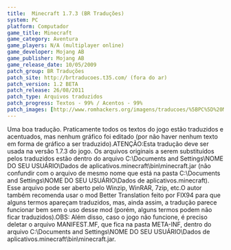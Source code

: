 ```yaml
---
title:  Minecraft 1.7.3 (BR Traduções)
system: PC
platform: Computador
game_title: Minecraft
game_category: Aventura
game_players: N/A (multiplayer online)
game_developer: Mojang AB
game_publisher: Mojang AB
game_release_date: 10/05/2009
patch_group: BR Traduções
patch_site: http://brtraducoes.t35.com/ (fora do ar)
patch_version: 1.2 BETA
patch_release: 26/08/2011
patch_type: Arquivos traduzidos
patch_progress: Textos - 99% / Acentos - 99%
patch_images: [http://www.romhackers.org/imagens/traducoes/%5BPC%5D%20Minecraft%20-%20BR%20Tradu%C3%A7%C3%B5es%20-%204.png,http://www.romhackers.org/imagens/traducoes/%5BPC%5D%20Minecraft%20-%20BR%20Tradu%C3%A7%C3%B5es%20-%205.png,http://www.romhackers.org/imagens/traducoes/%5BPC%5D%20Minecraft%20-%20BR%20Tradu%C3%A7%C3%B5es%20-%206.png]
---
```

Uma boa tradução. Praticamente todos os textos do jogo estão traduzidos e acentuados, mas nenhum gráfico foi editado (por não haver nenhum texto em forma de gráfico a ser traduzido).ATENÇÃO:Esta tradução deve ser usada na versão 1.7.3 do jogo. Os arquivos originais a serem substituídos pelos traduzidos estão dentro do arquivo C:\Documents and Settings\NOME DO SEU USUÁRIO\Dados de aplicativos\.minecraft\bin\minecraft.jar (não confundir com o arquivo de mesmo nome que está na pasta C:\Documents and Settings\NOME DO SEU USUÁRIO\Dados de aplicativos\.minecraft\). Esse arquivo pode ser aberto pelo Winzip, WinRAR, 7zip, etc.O autor também recomenda usar o mod Better Translation feito por FIX94 para que alguns termos apareçam traduzidos, mas, ainda assim, a tradução parece funcionar bem sem o uso desse mod (porém, alguns termos podem não ficar traduzidos).OBS: Além disso, caso o jogo não funcione, é preciso deletar o arquivo MANIFEST.MF, que fica na pasta META-INF, dentro do arquivo C:\Documents and Settings\NOME DO SEU USUÁRIO\Dados de aplicativos\.minecraft\bin\minecraft.jar.